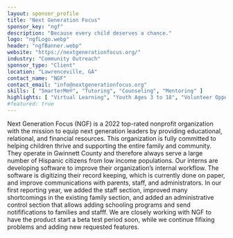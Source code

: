 ```yaml
---
layout: sponsor_profile
title: "Next Generation Focus"
sponsor_key: "ngf"
description: "Because every child deserves a chance."
logo: "ngfLogo.webp"
header: "ngfBanner.webp"
website: "https://nextgenerationfocus.org/"
industry: "Community Outreach"
sponsor_type: "Client"
location: "Lawrenceville, GA"
contact_name: "NGF"
contact_email: "info@nextgenerationfocus.org"
skills: [ "SmarterMe®", "Tutoring", "Counseling", "Mentoring" ]
highlights: [ "Virtual Learning", "Youth Ages 3 to 18", "Volunteer Opportunities" ]
#featured: true
---
```

Next Generation Focus (NGF) is a 2022 top-rated nonprofit
organization with the mission to equip next generation leaders by
providing educational, relational, and financial resources. This
organization is fully committed to helping children thrive and
supporting the entire family and community. They operate in
Gwinnett County and therefore always serve a large number of
Hispanic citizens from low income populations. Our interns are
developing software to improve their organization’s internal
workflow. The software is digitizing their record keeping, which is
currently done on paper, and improve communications with parents,
staff, and administrators. In our first reporting year, we added the
staff section, improved many shortcomings in the existing family
section, and added an administrative control section that allows
adding schooling programs and send notififications to families and
stafff. We are closely working with NGF to have the product start a
beta test period soon, while we continue fifixing problems and
adding new requested features.
